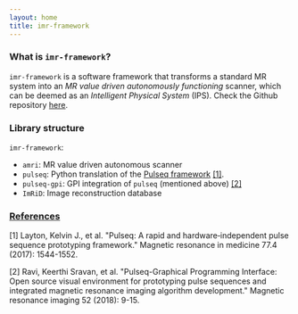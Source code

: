 ```yaml
---
layout: home
title: imr-framework
---
```


### What is `imr-framework`?
`imr-framework` is a software framework that transforms a standard MR system into an *MR value driven autonomously functioning* scanner, which can be deemed as an *Intelligent Physical System* (IPS). Check the Github repository [here](https://github.com/imr-framework/imr-framework).

### Library structure
`imr-framework`:
- `amri`: MR value driven autonomous scanner
- `pulseq`: Python translation of the [Pulseq framework](https://pulseq.github.io/) [[1]](#references).
- `pulseq-gpi`: GPI integration of `pulseq` (mentioned above) [[2]](#references)
- `ImRiD`: Image reconstruction database

### [References](#references)
[1] Layton, Kelvin J., et al. "Pulseq: A rapid and hardware‐independent pulse sequence prototyping framework." Magnetic resonance in medicine 77.4 (2017): 1544-1552.

[2] Ravi, Keerthi Sravan, et al. "Pulseq-Graphical Programming Interface: Open source visual environment for prototyping pulse sequences and integrated magnetic resonance imaging algorithm development." Magnetic resonance imaging 52 (2018): 9-15.
